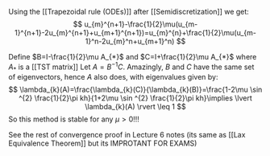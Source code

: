 Using the [[Trapezoidal rule (ODEs)]] after [[Semidiscretization]] we get:
$$
u_{m}^{n+1}-\frac{1}{2}\mu(u_{m-1}^{n+1}-2u_{m}^{n+1}+u_{m+1}^{n+1})=u_{m}^{n}+\frac{1}{2}\mu(u_{m-1}^n-2u_{m}^n+u_{m+1}^n)
$$

Define $B=I-\frac{1}{2}\mu A_{*}$ and $C=I+\frac{1}{2}\mu A_{*}$ where $A_{*}$ is a [[TST matrix]]
Let $A=B^{-1}C$.
Amazingly, $B$ and $C$ have the same set of eigenvectors, 
hence $A$ also does, with eigenvalues given by:
$$
\lambda_{k}(A)=\frac{\lambda_{k}(C)}{\lambda_{k}(B)}=\frac{1-2\mu \sin ^{2} \frac{1}{2}\pi kh}{1+2\mu \sin ^{2} \frac{1}{2}\pi kh}\implies \lvert \lambda_{k}(A) \rvert \leq 1
$$
So this method is stable for any $\mu>0$!!! 

See the rest of convergence proof in Lecture 6 notes 
(its same as [[Lax Equivalence Theorem]] but its IMPROTANT FOR EXAMS)